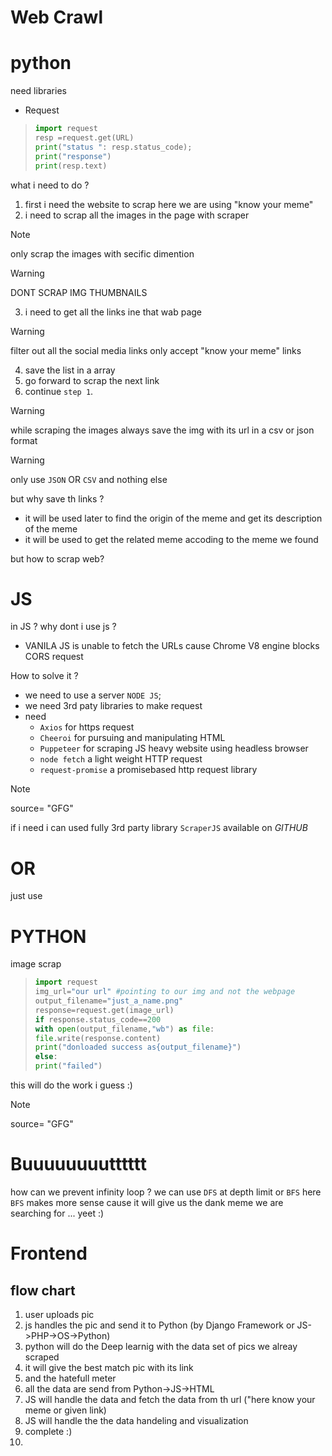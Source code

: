# Web Crawl

# python
need libraries
- Request 

>``` python
> import request
> resp =request.get(URL)
> print("status ": resp.status_code);
> print("response")
> print(resp.text)
>```




what i need to do ?
1. first i need the website to scrap here we are using "know your meme"
2.  i need to scrap all the images in the page with scraper
  > [!NOTE] 
  > only scrap the images with secific dimention 

  > [!WARNING] 
  > DONT SCRAP IMG THUMBNAILS
3. i need to get all the links ine that wab page 
 > [!WARNING] 
 > filter out all the social media linksonly accept "know your meme" links
4. save the list in a array 
5. go forward to scrap the next link
6. continue `step 1`. 


> [!WARNING]
> while scraping the images always save the img with its url in a csv or json format 

> [!WARNING] 
> only use `JSON` OR `CSV` and nothing else

but why save th links ?
- it will be used later to find the origin of the meme and get its description of the meme
- it will be used to get the related meme accoding to the meme we found


but how to scrap web?
# JS
in JS ?
why dont i use js ?
- VANILA JS is unable to fetch the URLs cause Chrome V8 engine blocks CORS request 

How to solve it ?
- we need to use a server `NODE JS`;
- we need 3rd paty libraries to make request 
- need 
  - `Axios` for https request
  - `Cheeroi` for pursuing and manipulating HTML
  - `Puppeteer` for scraping JS heavy website using headless browser
  - `node fetch` a light weight HTTP request 
  - `request-promise` a promisebased http request library

> [!NOTE] 
> source= "GFG"

if i need i can used fully 3rd party library
`ScraperJS` available on *GITHUB*



# OR 
just use 

# PYTHON
image scrap

>``` python
> import request 
> img_url="our url" #pointing to our img and not the webpage 
> output_filename="just_a_name.png"
> response=request.get(image_url)
> if response.status_code==200
> with open(output_filename,"wb") as file:
> file.write(response.content)
> print("donloaded success as{output_filename}")
> else:
> print("failed")
>```

this will do the work i guess :)

> [!NOTE] 
> source= "GFG"

# Buuuuuuuutttttt
how can we prevent infinity loop ?
we can use `DFS` at depth limit or 
`BFS`
here `BFS` makes more sense cause it will give us the dank meme we are searching for ... yeet :)


# Frontend 

## flow chart
1. user uploads pic
2. js handles the pic and send it to Python (by Django Framework or JS->PHP->OS->Python)
3. python will do the Deep learnig with the data set of pics we alreay scraped 
4. it will give the best match pic with its link 
5. and the hatefull meter 
6. all the data are send from Python->JS->HTML
7. JS will handle the data and fetch the data from th url ("here know your meme or given link)
8. JS will handle the the data handeling and visualization 
9. complete :) 
10.





